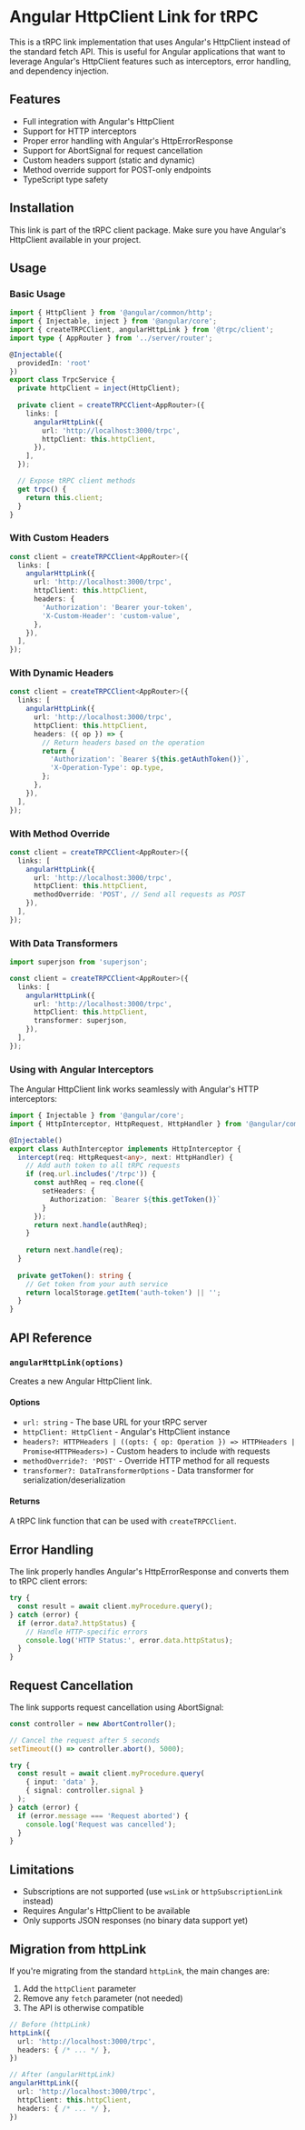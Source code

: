 # Angular HttpClient Link for tRPC

This is a tRPC link implementation that uses Angular's HttpClient instead of the standard fetch API. This is useful for Angular applications that want to leverage Angular's HttpClient features such as interceptors, error handling, and dependency injection.

## Features

- Full integration with Angular's HttpClient
- Support for HTTP interceptors
- Proper error handling with Angular's HttpErrorResponse
- Support for AbortSignal for request cancellation
- Custom headers support (static and dynamic)
- Method override support for POST-only endpoints
- TypeScript type safety

## Installation

This link is part of the tRPC client package. Make sure you have Angular's HttpClient available in your project.

## Usage

### Basic Usage

```typescript
import { HttpClient } from '@angular/common/http';
import { Injectable, inject } from '@angular/core';
import { createTRPCClient, angularHttpLink } from '@trpc/client';
import type { AppRouter } from '../server/router';

@Injectable({
  providedIn: 'root'
})
export class TrpcService {
  private httpClient = inject(HttpClient);
  
  private client = createTRPCClient<AppRouter>({
    links: [
      angularHttpLink({
        url: 'http://localhost:3000/trpc',
        httpClient: this.httpClient,
      }),
    ],
  });

  // Expose tRPC client methods
  get trpc() {
    return this.client;
  }
}
```

### With Custom Headers

```typescript
const client = createTRPCClient<AppRouter>({
  links: [
    angularHttpLink({
      url: 'http://localhost:3000/trpc',
      httpClient: this.httpClient,
      headers: {
        'Authorization': 'Bearer your-token',
        'X-Custom-Header': 'custom-value',
      },
    }),
  ],
});
```

### With Dynamic Headers

```typescript
const client = createTRPCClient<AppRouter>({
  links: [
    angularHttpLink({
      url: 'http://localhost:3000/trpc',
      httpClient: this.httpClient,
      headers: ({ op }) => {
        // Return headers based on the operation
        return {
          'Authorization': `Bearer ${this.getAuthToken()}`,
          'X-Operation-Type': op.type,
        };
      },
    }),
  ],
});
```

### With Method Override

```typescript
const client = createTRPCClient<AppRouter>({
  links: [
    angularHttpLink({
      url: 'http://localhost:3000/trpc',
      httpClient: this.httpClient,
      methodOverride: 'POST', // Send all requests as POST
    }),
  ],
});
```

### With Data Transformers

```typescript
import superjson from 'superjson';

const client = createTRPCClient<AppRouter>({
  links: [
    angularHttpLink({
      url: 'http://localhost:3000/trpc',
      httpClient: this.httpClient,
      transformer: superjson,
    }),
  ],
});
```

### Using with Angular Interceptors

The Angular HttpClient link works seamlessly with Angular's HTTP interceptors:

```typescript
import { Injectable } from '@angular/core';
import { HttpInterceptor, HttpRequest, HttpHandler } from '@angular/common/http';

@Injectable()
export class AuthInterceptor implements HttpInterceptor {
  intercept(req: HttpRequest<any>, next: HttpHandler) {
    // Add auth token to all tRPC requests
    if (req.url.includes('/trpc')) {
      const authReq = req.clone({
        setHeaders: {
          Authorization: `Bearer ${this.getToken()}`
        }
      });
      return next.handle(authReq);
    }
    
    return next.handle(req);
  }
  
  private getToken(): string {
    // Get token from your auth service
    return localStorage.getItem('auth-token') || '';
  }
}
```

## API Reference

### `angularHttpLink(options)`

Creates a new Angular HttpClient link.

#### Options

- `url: string` - The base URL for your tRPC server
- `httpClient: HttpClient` - Angular's HttpClient instance
- `headers?: HTTPHeaders | ((opts: { op: Operation }) => HTTPHeaders | Promise<HTTPHeaders>)` - Custom headers to include with requests
- `methodOverride?: 'POST'` - Override HTTP method for all requests
- `transformer?: DataTransformerOptions` - Data transformer for serialization/deserialization

#### Returns

A tRPC link function that can be used with `createTRPCClient`.

## Error Handling

The link properly handles Angular's HttpErrorResponse and converts them to tRPC client errors:

```typescript
try {
  const result = await client.myProcedure.query();
} catch (error) {
  if (error.data?.httpStatus) {
    // Handle HTTP-specific errors
    console.log('HTTP Status:', error.data.httpStatus);
  }
}
```

## Request Cancellation

The link supports request cancellation using AbortSignal:

```typescript
const controller = new AbortController();

// Cancel the request after 5 seconds
setTimeout(() => controller.abort(), 5000);

try {
  const result = await client.myProcedure.query(
    { input: 'data' },
    { signal: controller.signal }
  );
} catch (error) {
  if (error.message === 'Request aborted') {
    console.log('Request was cancelled');
  }
}
```

## Limitations

- Subscriptions are not supported (use `wsLink` or `httpSubscriptionLink` instead)
- Requires Angular's HttpClient to be available
- Only supports JSON responses (no binary data support yet)

## Migration from httpLink

If you're migrating from the standard `httpLink`, the main changes are:

1. Add the `httpClient` parameter
2. Remove any `fetch` parameter (not needed)
3. The API is otherwise compatible

```typescript
// Before (httpLink)
httpLink({
  url: 'http://localhost:3000/trpc',
  headers: { /* ... */ },
})

// After (angularHttpLink)
angularHttpLink({
  url: 'http://localhost:3000/trpc',
  httpClient: this.httpClient,
  headers: { /* ... */ },
})
```